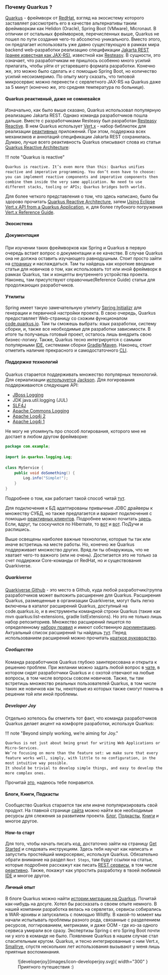 ### Почему Quarkus ?

[Quarkus](https://quarkus.io/) - фреймворк от [RedHat](https://ru.wikipedia.org/wiki/Red_Hat), взгляд на экосистему которого заставляет рассмотреть его в качестве альтернативы таким фреймворкам как Helidon (Oracle), Spring Boot (VMware), Micronaut.
В отличии от остальных фреймворков, перечисленных выше, Quarkus не пошел по пути создания чего-то абсолютно уникального. 
Вместо этого, он предлагает использовать уже давно существующую в рамках мира backend web-разработки реализацию спецификации [Jakarta REST (ранее известная как JAX-RS)](https://jakarta.ee/specifications/restful-ws/3.1/jakarta-restful-ws-spec-3.1.html), известной как [Resteasy](https://resteasy.dev/).
 В сущности, это означает, что разработчикам не пришлось особенно много усилий прилагать, чтобы уйти от устаревшего формата разработки.
Конечно же, это можно было сделать и с помощью Spring Boot, но количество усилий несоизмеримо.
По опыту могу сказать, что типовой микросервис можно перенести c сервлетного JAX-RS на Quarkus даже за 5 минут (конечно же, это средняя температура по больнице).

#### Quarkus реактивный, даже не сомневайся

Изначально, как было выше сказано, Quarkus использовал популярную реализацию Jakarta REST. Однако команда разработчиков пошла дальше. Вместе с разработчиками Resteasy был разработан [Resteasy Reactive](https://quarkus.io/guides/resteasy-reactive).
В нем Quarkus использует [Vert.x](https://vertx.io/) - набор библиотек для реализации [реактивных](https://www.reactivemanifesto.org/) приложений. При этом, поддержка всех механизмов и аннотаций спецификации Jakarta REST сохранилась.
Думаю, лучше всего реактивность Quarkus описывают слова из статьи [Quarkus Reactive Architecture](https://quarkus.io/guides/quarkus-reactive-architecture):

!!! note "Quarkus is reactive"

    Quarkus is reactive. It’s even more than this: Quarkus unifies reactive and imperative programming. You don’t even have to choose: you can implement reactive components and imperative components then combine them inside the very same application. No need to use different stacks, tooling or APIs; Quarkus bridges both worlds.

Для более четкого представления о том, что здесь написано, было бы здорово прочитать [Quarkus Reactive Architecture](https://quarkus.io/guides/quarkus-reactive-architecture), затем [Using Eclipse Vert.x API from a Quarkus Application](https://quarkus.io/guides/vertx#executing-asynchronous-code-from-a-blocking-thread), и, для более глубокого погружения [Vert.x Reference Guide](https://quarkus.io/guides/vertx-reference).


#### Экосистема
##### Документация

При изучении таких фреймворков как Spring и Quarkus в первую очередь встает вопрос о документации и ее качестве.
В случае Quarkus она не должна оставить изучающего равнодушным. Стоит просто зайти на [страницу](https://quarkus.io/guides/) и наслаждаться. 
Там ты найдешь как короткие вводные статьи для новичков о том, как использовать тот или иной фреймворк в рамках Quarkus, так и концепты внутреннего устройства проекта.
Наконец, там присутствуют справочные(Reference Guide) статьи для продолжающих разработчиков.

#### Утилиты

Spring имеет такую замечательную утилиту [Spring Initializr](https://start.spring.io/) для генерации и первичной настройки проекта. 
В свою очередь, Quarkus предоставляет Web-страницу со схожим функционалом [code.quarkus.io](https://code.quarkus.io/).
Там ты сможешь выбрать: язык разработки, систему сборки, и, также все необходимые для разработки зависимости.
 В итоге ты получаешь готовый проект, осталось лишь внедрить свою бизнес-логику.
Также, Quarkus тесно интегрируется с самыми популярными [IDE](https://quarkus.io/guides/ide-tooling), системами сборки [Gradle](https://quarkus.io/guides/gradle-tooling)/[Maven](https://quarkus.io/guides/maven-tooling). Наконец, стоит отметить наличие прекрасного и самодостаточного [CLI](https://quarkus.io/guides/cli-tooling).


##### Поддержка технологий
Quarkus старается поддерживать множество популярных технологий. 
Для сериализации [используется](https://quarkus.io/guides/rest-json) [Jackson](https://github.com/FasterXML/jackson). 
Для логирования поддерживаются следующие API:

  * [JBoss Logging](https://github.com/jboss-logging/jboss-logging)
  * JDK java.util.logging (JUL)
  * [SLF4J](https://www.slf4j.org/)
  * [Apache Commons Logging](https://commons.apache.org/proper/commons-logging/)
  * [Apache Log4j 2](https://logging.apache.org/log4j/2.x/)
  * [Apache Log4j 1](https://logging.apache.org/log4j/1.2/)

Не могу не упомянуть про способ логирования, которого мне не достает в любом другом фреймворке:

```java title="Упрощенное логгирование"
package com.example;

import io.quarkus.logging.Log; 

class MyService { 
    public void doSomething() {
        Log.info("Simple!"); 
    }
}
```

Подробнее о том, как работает такой способ читай [тут](https://quarkus.io/guides/logging).

Для подключения к БД адаптированы привычные JDBC драйверы к множеству СУБД, но также предлагается и вариант подключения с помощью [реактивных клиентов](https://quarkus.io/guides/reactive-sql-clients). 
Подробнее можно почитать [здесь](https://quarkus.io/guides/datasource).
Если, вдруг, ты соскучился по Hibernate, то [вот](https://quarkus.io/guides/hibernate-orm) и [вот](https://quarkus.io/guides/hibernate-orm-panache). ПоДучи и распишись.

Выше освещены наиболее важные технологии, которые ты так или иначе встретишь на месте работы. Но, конечно же Quarkus поддерживает множество других. Вряд ли ты обнаружишь, что не хватает чего-то важного (или не очень). 
Достигается это не только за счет поддержки Core-команды от RedHat, но и существования Quarkiverse.


##### Quarkiverse

[Quarkiverse Github](http://github.com/quarkiverse) - это место в Github, куда любой разработчик/группа разработчиков может выложить расширение для Quarkus.
Расширения Quarkus, размещенные в организации Quarkiverse, могут быть легко включены в каталог расширений Quarkus, доступный на code.quarkus.io, и в инструменты командной строки Quarkus (такие как mvn quarkus:list-extensions, gradle listExtensions). Но это не только лишь набор репозиториев. Множество расширений пишется по определенному [набору правил](https://hub.quarkiverse.io/) и имеют собственную [документацию](https://docs.quarkiverse.io/index/explore/index.html). Актуальный список расширений ты найдешь [тут](https://quarkus.io/extensions/). Перед использованием расширений можно прочитать [краткое руководство](https://quarkus.io/faq).


##### Сообщество
Команда разработчиков Quarkus глубоко заинтересована и открыта к решению проблем. При желании можно задать любой вопрос в [чате](https://quarkusio.zulipchat.com/), в котором сидят разработчики Quarkus и с охотой отвечают на любые вопросы, в том числе вопросы совсем новичков.
Также, ты там встретишь множество реальных пользователей Quarkus, в том числе таких же новичков как ты, некоторые из которых также смогут помочь в решении той или иной проблемы. 


##### Developer Joy
Отдельно хотелось бы отметить тот факт, что команда разработчиков Quarkus делает акцент на комфорте разработки, используя Quarkus:

!!! note "Beyond simply working, we’re aiming for Joy."
  
    Quarkus is not just about being great for writing Web Applications or Micro-Services. 
    We’re focusing on more than the feature set: we make sure that every feature works well, simply, with little to no configuration, in the most intuitive way possible.
    It should be trivial to develop simple things, and easy to develop the more complex ones.

Прочитай [это](https://quarkus.io/developer-joy/), надеюсь тебе понравится.

#### Блоги, Книги, Подкасты

Сообщество Quarkus старается так или иначе популяризировать свой продукт. На главной странице [сайта](https://quarkus.io/) можно найти все необходимые ресурсы для слежения за развитием проекта. [Блог](https://quarkus.io/blog/), [Подкасты](https://quarkus.io/insights/), [Книги](https://quarkus.io/books/) и многое другое.


#### How-to старт
Для того, чтобы начать писать код, достаточно зайти на страницу [Get Started](https://quarkus.io/get-started/) и следовать инструкциям.
Здесь тебя научат как написать и запустить простейший микросервис, используя Quarkus. Обязательно обрати внимание на раздел `Next Steps`, там будут ссылки на статьи,
которые подробнее расскажут как писать [REST сервисы](https://quarkus.io/guides/rest-json), в том числе [реактивно](https://quarkus.io/guides/getting-started-reactive). 
Также, покажут как упростить разработку в твоей любимой [IDE](https://quarkus.io/guides/ide-tooling) и многое другое.

#### Личный опыт
В блоге Quarkus можно найти [истории миграции на Quarkus](https://quarkus.io/blog/tag/user-story/). Почитай как-нибудь на досуге.
Хотел бы рассказать о своем опыте немного. В нашей компании разработка велась на сервлетах, сервисы собирались в WAR-архивы и запускались с помощью Wildfly.
В какой-то момент мы начали испытывать проблемы разного рода, связанные с разделением ресурсов, логгированием, метриками, и даже OOM - где из-за одного сервиса умирали все сразу. Экспертизы Spring с его Spring Boot почти ни у кого в команде не было. Появление Quarkus в нашем случае стал спасительным кругом.
Quarkus, и тесно интегрированные с ним Vert.x, [Smallrye](https://smallrye.io/), спустя нескольких лет использования вызывают у меня лишь приятные воспоминания.


<figure markdown>
  ![developerjoy](images/icon-developerjoy.svg){ width="300" }
  <figcaption>Приятного путешествия :)</figcaption>
</figure>